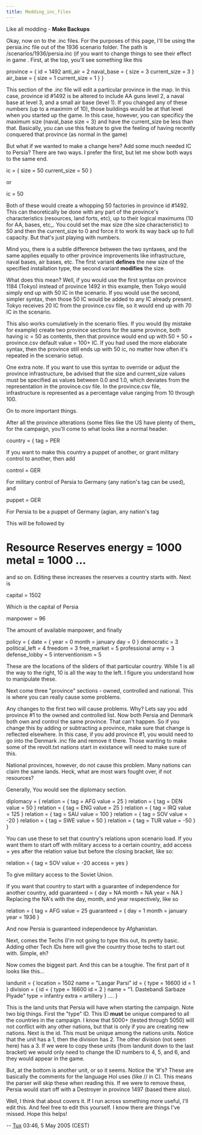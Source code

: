```yaml
---
title: Modding_inc_files
---
```

 Like all modding - **Make Backups**

Okay, now on to the .inc files. For the purposes of this page, I'll be using the persia.inc file out of the 1936 scenario folder. The path is /scenarios/1936/persia.inc (if you want to change things to see their effect in game . First, at the top, you'll see something like this

province = { id = 1492 anti\_air = 2 naval\_base = { size = 3 current\_size = 3 } air\_base = { size = 1 current\_size = 1 } } 

This section of the .inc file will edit a particular province in the map. In this case, province id #1492 is be altered to include AA guns level 2, a naval base at level 3, and a small air base (level 1). If you changed any of these numbers (up to a maximim of 10), those buildings would be at that level when you started up the game. In this case, however, you can specificy the maximum size (naval\_base size = 3} and have the current\_size be less than that. Basically, you can use this feature to give the feeling of having recently conquered that province (as normal in the game)

But what if we wanted to make a change here? Add some much needed IC to Persia? There are two ways. I prefer the first, but let me show both ways to the same end.

 ic = { size = 50 current\_size = 50 } 

or

 ic = 50 

Both of these would create a whopping 50 factories in province id #1492. This can theoretically be done with any part of the province's characteristics (resources, land forts, etc), up to their logical maximums (10 for AA, bases, etc\_. You could set the max size (the size characteristic) to 50 and then the current\_size to 0 and force it to work its way back up to full capacity. But that's just playing with numbers.

Mind you, there is a subtle difference between the two syntaxes, and the same applies equally to other province improvements like infrastructure, naval bases, air bases, etc. The first variant **defines** the new size of the specified installation type, the second variant **modifies** the size.

What does this mean? Well, if you would use the first syntax on province 1184 (Tokyo) instead of province 1492 in this example, then Tokyo would simply end up with 50 IC in the scenario. If you would use the second, simpler syntax, then those 50 IC would be added to any IC already present. Tokyo receives 20 IC from the province.csv file, so it would end up with 70 IC in the scenario.

This also works cumulatively in the scenario files. If you would (by mistake for example) create two province sections for the same province, both having ic = 50 as contents, then that province would end up with 50 + 50 + province.csv default value = 100+ IC. If you had used the more elaborate syntax, then the province still ends up with 50 ic, no matter how often it's repeated in the scenario setup.

One extra note. If you want to use this syntax to override or adjust the province infrastructure, be advised that the size and current\_size values must be specified as values between 0.0 and 1.0, which deviates from the representation in the province.csv file. In the province.csv file, infrastructure is represented as a percentage value ranging from 10 through 100.

On to more important things.

After all the province alterations (some files like the US have plenty of them\_ for the campaign, you'll come to what looks like a normal header.

country = { tag = PER 

If you want to make this country a puppet of another, or grant military control to another, then add  

 control = GER 

For military control of Persia to Germany (any nation's tag can be used), and

 puppet = GER 

For Persia to be a puppet of Germany (agian, any nation's tag

This will be followed by

 # Resource Reserves energy = 1000 metal = 1000 ... 

and so on. Editing these increases the reserves a country starts with. Next is

 capital = 1502 

Which is the capital of Persia

 manpower = 96 

The amount of available manpower, and finally

policy = { date = { year = 0 month = january day = 0 } democratic = 3 political\_left = 4 freedom = 3 free\_market = 5 professional army = 3 defense\_lobby = 5 interventionism = 5 

These are the locations of the sliders of that particular country. While 1 is all the way to the right, 10 is all the way to the left. I figure you understand how to manipulate these.

Next come three "province" sections - owned, controlled and national. This is where you can really cause some problems.

Any changes to the first two will cause problems. Why? Lets say you add province #1 to the owned and controlled list. Now both Persia and Denmark both own and control the same province. That can't happen. So if you change this by adding or subtracting a province, make sure that change is reflected elsewhere. In this case, if you add province #1, you would need to go into the Denmark .inc file and remove it there. Those wanting to make some of the revolt.txt nations start in existance will need to make sure of this.

National provinces, however, do not cause this problem. Many nations can claim the same lands. Heck, what are most wars fought over, if not resources?

Generally, You would see the diplomacy section.

diplomacy = { relation = { tag = AFG value = 25 } relation = { tag = DEN value = 50 } relation = { tag = ENG value = 25 } relation = { tag = IRQ value = 125 } relation = { tag = SAU value = 100 } relation = { tag = SOV value = -20 } relation = { tag = SWE value = 50 } relation = { tag = TUR value = -50 } } 

You can use these to set that country's relations upon scenario load. If you want them to start off with military access to a certain country, add access = yes after the relation value but before the closing bracket, like so:

relation = { tag = SOV value = -20 access = yes } 

To give military access to the Soviet Union.

If you want that country to start with a guarantee of independence for another country, add guaranteed = { day = NA month = NA year = NA } Replacing the NA's with the day, month, and year respectively, like so

relation = { tag = AFG value = 25 guaranteed = { day = 1 month = january year = 1936 } 

And now Persia is guaranteed independence by Afghanistan.

Next, comes the Techs (I'm not going to type this out, its pretty basic. Adding other Tech IDs here will give the country those techs to start out with. Simple, eh?

Now comes the biggest part. And this can be a toughie. The first part of it looks like this...

 landunit = { location = 1502 name = "Lasgar Parsi" id = { type = 16600 id = 1 } division = { id = { type = 16600 id = 2 } name = "1. Dastebandi Sarbaze Piyade" type = infantry extra = artillery } .... } 

This is the land units that Persia will have when starting the campaign. Note two big things. First the "type" ID. This ID **must** be unique compared to all the countries in the campaign. I know that 5000+ (tested through 5050) will not conflict with any other nations, but that is only if you are creating new nations. Next is the id. This must be unique among the nations units. Notice that the unit has a 1, then the division has 2. The other division (not seen here) has a 3. If we were to copy these units (from landunit down to the last bracket) we would only need to change the ID numbers to 4, 5, and 6, and they would appear in the game.

But, at the bottom is another unit, or so it seems. Notice the '#'s? These are basically the comments for the language HoI uses (like // in C). This means the parser will skip these when reading this. If we were to remove these, Persia would start off with a Destroyer in province 1497 (based there also).

Well, I think that about covers it. If I run across something more useful, I'll edit this. And feel free to edit this yourself. I know there are things I've missed. Hope this helps!

\-- [Tux](/wiki/index.php?title=User:Tux_the_Penguin&action=edit&redlink=1 "User:Tux the Penguin (page does not exist)") 03:46, 5 May 2005 (CEST)